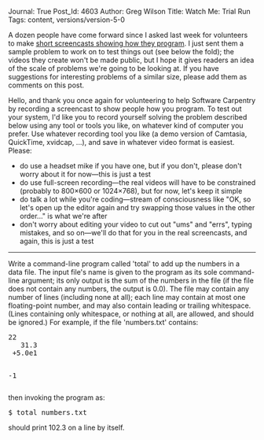 Journal: True
Post_Id: 4603
Author: Greg Wilson
Title: Watch Me: Trial Run
Tags: content, versions/version-5-0

<p>A dozen people have come forward since I asked last week for volunteers to make <a href="|filename|2012-02-15-watch-me-volunteers-wanted.md">short screencasts showing how they program</a>. I just sent them a sample problem to work on to test things out (see below the fold); the videos they create won't be made public, but I hope it gives readers an idea of the scale of problems we're going to be looking at. If you have suggestions for interesting problems of a similar size, please add them as comments on this post.</p>
<p>Hello, and thank you once again for volunteering to help Software Carpentry by recording a screencast to show people how you program. To test out your system, I'd like you to record yourself solving the problem described below using any tool or tools you like, on whatever kind of computer you prefer. Use whatever recording tool you like (a demo version of Camtasia, QuickTime, xvidcap, ...), and save in whatever video format is easiest. Please:</p>
<ul>
<li>do use a headset mike if you have one, but if you don't, please don't worry about it for now&mdash;this is just a test</li>
<li>do use full-screen recording&mdash;the real videos will have to be constrained (probably to 800&times;600 or 1024&times;768), but for now, let's keep it simple</li>
<li>do talk a lot while you're coding&mdash;stream of consciousness like "OK, so let's open up the editor again and try swapping those values in the other order..." is what we're after</li>
<li>don't worry about editing your video to cut out "ums" and "errs", typing mistakes, and so on&mdash;we'll do that for you in the real screencasts, and again, this is just a test</li>
</ul>
<hr />
<p>Write a command-line program called 'total' to add up the numbers in a data file. The input file's name is given to the program as its sole command-line argument; its only output is the sum of the numbers in the file (if the file does not contain any numbers, the output is 0.0). The file may contain any number of lines (including none at all); each line may contain at most one floating-point number, and may also contain leading or trailing whitespace. (Lines containing only whitespace, or nothing at all, are allowed, and should be ignored.) For example, if the file 'numbers.txt' contains:</p>
<pre>22
   31.3
 +5.0e1

-1</pre>
<p>then invoking the program as:</p>
<pre>$ total numbers.txt</pre>
<p>should print 102.3 on a line by itself.</p>
